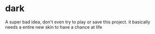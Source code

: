 # dark
A super bad idea, don't even try to play or save this project. it basically needs a entire new skin to have a chance at life
